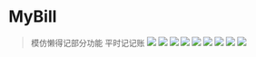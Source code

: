 # MyBill

> 模仿懒得记部分功能 平时记记账
![](https://github.com/sky-mxc/MyBill/blob/master/over0.png)
![](https://github.com/sky-mxc/MyBill/blob/master/over/over1.png)
![](https://github.com/sky-mxc/MyBill/blob/master/over/over2.png)
![](https://github.com/sky-mxc/MyBill/blob/master/over/over3.png)
![](https://github.com/sky-mxc/MyBill/blob/master/over/over4.png)
![](https://github.com/sky-mxc/MyBill/blob/master/over/over5.png)
![](https://github.com/sky-mxc/MyBill/blob/master/over/over6.png)
![](https://github.com/sky-mxc/MyBill/blob/master/over/over7.png)
![](https://github.com/sky-mxc/MyBill/blob/master/over/over8.png)
